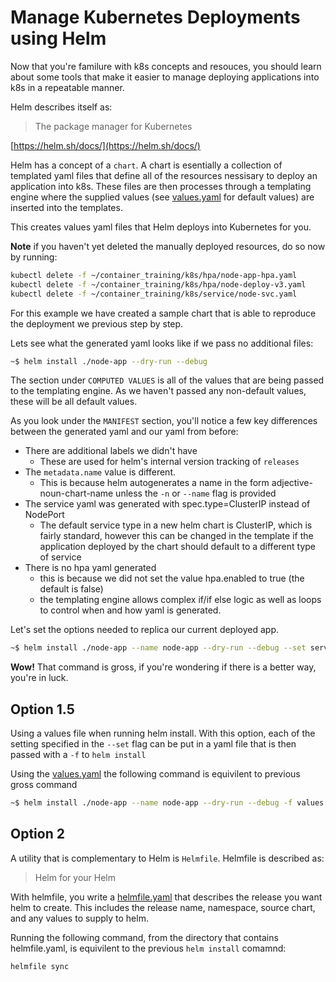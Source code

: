# Manage Kubernetes Deployments using Helm

Now that you're familure with k8s concepts and resouces, you should learn about some tools that make it easier to manage deploying applications into k8s in a repeatable manner.

Helm describes itself as:

> The package manager for Kubernetes

[https://helm.sh/docs/](https://helm.sh/docs/)

Helm has a concept of a `chart`. A chart is esentially a collection of templated yaml files that define all of the resources nessisary to deploy an application into k8s. These files are then processes through a templating engine where the supplied values (see [values.yaml](./node-app/templates/values.yaml) for default values) are inserted into the templates.

This creates values yaml files that Helm deploys into Kubernetes for you.

**Note** if you haven't yet deleted the manually deployed resources, do so now by running:

```bash
kubectl delete -f ~/container_training/k8s/hpa/node-app-hpa.yaml
kubectl delete -f ~/container_training/k8s/hpa/node-deploy-v3.yaml
kubectl delete -f ~/container_training/k8s/service/node-svc.yaml
```

For this example we have created a sample chart that is able to reproduce the deployment we previous step by step.

Lets see what the generated yaml looks like if we pass no additional files:

```bash
~$ helm install ./node-app --dry-run --debug
```

The section under `COMPUTED VALUES` is all of the values that are being passed to the templating engine. As we haven't passed any non-default values, these will be all default values.

As you look under the `MANIFEST` section, you'll notice a few key differences between the generated yaml and our yaml from before:

* There are additional labels we didn't have
  * These are used for helm's internal version tracking of `releases`
* The `metadata.name` value is different.
  * This is because helm autogenerates a name in the form adjective-noun-chart-name unless the `-n` or `--name` flag is provided
* The service yaml was generated with spec.type=ClusterIP instead of NodePort
  * The default service type in a new helm chart is ClusterIP, which is fairly standard, however this can be changed in the template if the application deployed by the chart should default to a different type of service
* There is no hpa yaml generated
  * this is because we did not set the value hpa.enabled to true (the default is false)
  * the templating engine allows complex if/if else logic as well as loops to control when and how yaml is generated.

Let's set the options needed to replica our current deployed app.

```bash
~$ helm install ./node-app --name node-app --dry-run --debug --set service.type=NodePort,service.port=3000,hpa.enabled=true,hpa.metrics.type=Resource,hpa.metrics.resource.name=cpu,hpa.metrics.resource.target.type=Utilization,hpa.metrics.resource.target.averageUtilization=50,api.secretName=node-api-secret,api.secretKey=API_KEY
```

**Wow!** That command is gross, if you're wondering if there is a better way, you're in luck.

## Option 1.5

Using a values file when running helm install. With this option, each of the setting specified in the `--set` flag can be put in a yaml file that is then passed with a `-f` to `helm install`

Using the [values.yaml](./values.yaml) the following command is equivilent to previous gross command

```bash
~$ helm install ./node-app --name node-app --dry-run --debug -f values.yaml
```

## Option 2

A utility that is complementary to Helm is `Helmfile`. Helmfile is described as:

> Helm for your Helm

With helmfile, you write a [helmfile.yaml](./helmfile.yaml) that describes the release you want helm to create. This includes the release name, namespace, source chart, and any values to supply to helm.

Running the following command, from the directory that contains helmfile.yaml, is equivilent to the previous `helm install` comamnd:

```bash
helmfile sync
```
